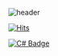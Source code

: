 ![header](https://capsule-render.vercel.app/api?type=Slice&&color=20:FFFACD,100:C5E6A8&customColorList=26&text=MinjunKang&fontColor=000000&animation=fadeIn&height=180)

[![Hits](https://hits.seeyoufarm.com/api/count/incr/badge.svg?url=https%3A%2F%2Fgithub.com%2Fkangjjun%2Fkangjjun&count_bg=%23B5CFA2&title_bg=%239A9696&icon=ello.svg&icon_color=%23E7E7E7&title=Wellcome&edge_flat=false)](https://hits.seeyoufarm.com)

[![C# Badge](https://img.shields.io/badge/C%23-000000?style=plastic&logo=Csharp&logoColor=white)](mailto:dubu_02@naver.com)
<!--
**kangjjun/kangjjun** is a ✨ _special_ ✨ repository because its `README.md` (this file) appears on your GitHub profile.

Here are some ideas to get you started:



- 🔭 I’m currently working on ...
- 🌱 I’m currently learning ...
- 👯 I’m looking to collaborate on ...
- 🤔 I’m looking for help with ...
- 💬 Ask me about ...
- 📫 How to reach me: ...
- 😄 Pronouns: ...
- ⚡ Fun fact: ...
-->
